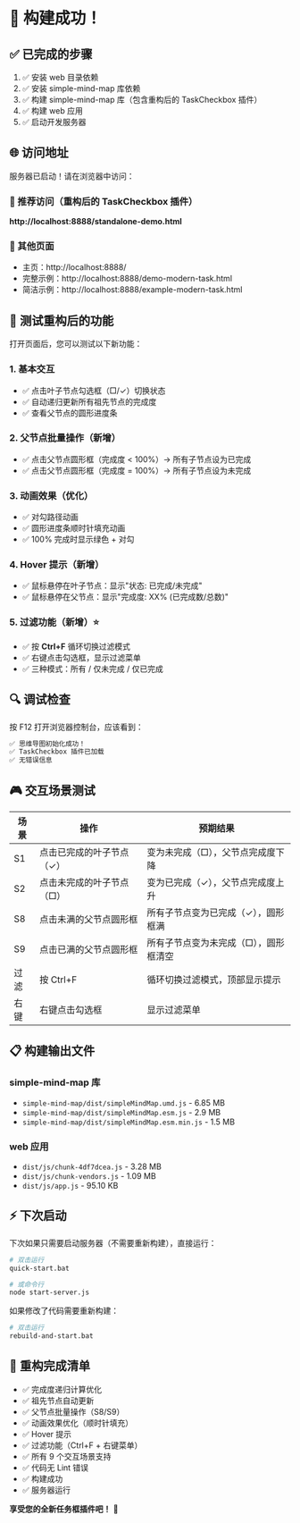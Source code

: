 # 🎉 构建成功！

## ✅ 已完成的步骤

1. ✅ 安装 web 目录依赖
2. ✅ 安装 simple-mind-map 库依赖
3. ✅ 构建 simple-mind-map 库（包含重构后的 TaskCheckbox 插件）
4. ✅ 构建 web 应用
5. ✅ 启动开发服务器

## 🌐 访问地址

服务器已启动！请在浏览器中访问：

### 🌟 推荐访问（重构后的 TaskCheckbox 插件）
**http://localhost:8888/standalone-demo.html**

### 📱 其他页面
- 主页：http://localhost:8888/
- 完整示例：http://localhost:8888/demo-modern-task.html
- 简洁示例：http://localhost:8888/example-modern-task.html

## 🎯 测试重构后的功能

打开页面后，您可以测试以下新功能：

### 1. 基本交互
- ✅ 点击叶子节点勾选框（□/✓）切换状态
- ✅ 自动递归更新所有祖先节点的完成度
- ✅ 查看父节点的圆形进度条

### 2. 父节点批量操作（新增）
- ✅ 点击父节点圆形框（完成度 < 100%）→ 所有子节点设为已完成
- ✅ 点击父节点圆形框（完成度 = 100%）→ 所有子节点设为未完成

### 3. 动画效果（优化）
- ✅ 对勾路径动画
- ✅ 圆形进度条顺时针填充动画
- ✅ 100% 完成时显示绿色 + 对勾

### 4. Hover 提示（新增）
- ✅ 鼠标悬停在叶子节点：显示"状态: 已完成/未完成"
- ✅ 鼠标悬停在父节点：显示"完成度: XX% (已完成数/总数)"

### 5. 过滤功能（新增）⭐
- ✅ 按 **Ctrl+F** 循环切换过滤模式
- ✅ 右键点击勾选框，显示过滤菜单
- ✅ 三种模式：所有 / 仅未完成 / 仅已完成

## 🔍 调试检查

按 F12 打开浏览器控制台，应该看到：

```javascript
✅ 思维导图初始化成功！
✅ TaskCheckbox 插件已加载
✅ 无错误信息
```

## 🎮 交互场景测试

| 场景 | 操作 | 预期结果 |
|------|------|---------|
| S1 | 点击已完成的叶子节点（✓） | 变为未完成（□），父节点完成度下降 |
| S2 | 点击未完成的叶子节点（□） | 变为已完成（✓），父节点完成度上升 |
| S8 | 点击未满的父节点圆形框 | 所有子节点变为已完成（✓），圆形框满 |
| S9 | 点击已满的父节点圆形框 | 所有子节点变为未完成（□），圆形框清空 |
| 过滤 | 按 Ctrl+F | 循环切换过滤模式，顶部显示提示 |
| 右键 | 右键点击勾选框 | 显示过滤菜单 |

## 📋 构建输出文件

### simple-mind-map 库
- `simple-mind-map/dist/simpleMindMap.umd.js` - 6.85 MB
- `simple-mind-map/dist/simpleMindMap.esm.js` - 2.9 MB
- `simple-mind-map/dist/simpleMindMap.esm.min.js` - 1.5 MB

### web 应用
- `dist/js/chunk-4df7dcea.js` - 3.28 MB
- `dist/js/chunk-vendors.js` - 1.09 MB
- `dist/js/app.js` - 95.10 KB

## ⚡ 下次启动

下次如果只需要启动服务器（不需要重新构建），直接运行：

```bash
# 双击运行
quick-start.bat

# 或命令行
node start-server.js
```

如果修改了代码需要重新构建：

```bash
# 双击运行
rebuild-and-start.bat
```

## 🎊 重构完成清单

- ✅ 完成度递归计算优化
- ✅ 祖先节点自动更新
- ✅ 父节点批量操作（S8/S9）
- ✅ 动画效果优化（顺时针填充）
- ✅ Hover 提示
- ✅ 过滤功能（Ctrl+F + 右键菜单）
- ✅ 所有 9 个交互场景支持
- ✅ 代码无 Lint 错误
- ✅ 构建成功
- ✅ 服务器运行

**享受您的全新任务框插件吧！** 🚀

